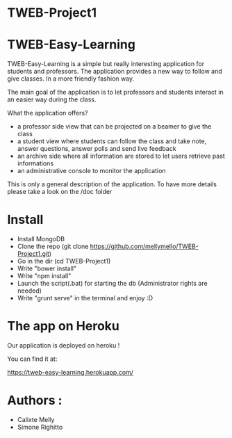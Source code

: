 TWEB-Project1
=============

# TWEB-Easy-Learning

TWEB-Easy-Learning is a simple but really interesting application for students and professors.
The application provides a new way to follow and give classes. In a more friendly fashion way.

The main goal of the application is to let professors and students interact in an easier way during the class.

What the application offers?

* a professor side view that can be projected on a beamer to give the class
* a student view where students can follow the class and take note, answer questions, answer polls and send live feedback
* an archive side where all information are stored to let users retrieve past informations
* an administrative console to monitor the application

This is only a general description of the application.
To have more details please take a look on the /doc folder

# Install
* Install MongoDB
* Clone the repo (git clone https://github.com/mellymello/TWEB-Project1.git)
* Go in the dir (cd TWEB-Project1)
* Write "bower install"
* Write "npm install"
* Launch the script(.bat) for starting the db (Administrator rights are needed)
* Write "grunt serve" in the terminal and enjoy :D

# The app on Heroku

Our application is deployed on heroku !

You can find it at:

https://tweb-easy-learning.herokuapp.com/

# Authors : 
 * Calixte Melly
 * Simone Righitto
 



